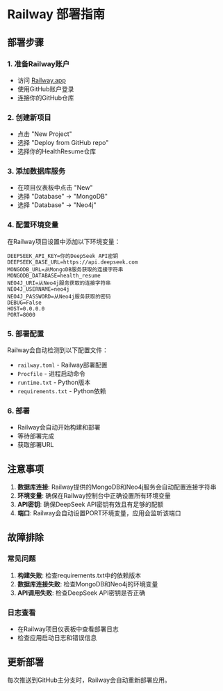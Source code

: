# Railway 部署指南

## 部署步骤

### 1. 准备Railway账户
- 访问 [Railway.app](https://railway.app)
- 使用GitHub账户登录
- 连接你的GitHub仓库

### 2. 创建新项目
- 点击 "New Project"
- 选择 "Deploy from GitHub repo"
- 选择你的HealthResume仓库

### 3. 添加数据库服务
- 在项目仪表板中点击 "New"
- 选择 "Database" -> "MongoDB"
- 选择 "Database" -> "Neo4j"

### 4. 配置环境变量
在Railway项目设置中添加以下环境变量：

```
DEEPSEEK_API_KEY=你的DeepSeek API密钥
DEEPSEEK_BASE_URL=https://api.deepseek.com
MONGODB_URL=从MongoDB服务获取的连接字符串
MONGODB_DATABASE=health_resume
NEO4J_URI=从Neo4j服务获取的连接字符串
NEO4J_USERNAME=neo4j
NEO4J_PASSWORD=从Neo4j服务获取的密码
DEBUG=False
HOST=0.0.0.0
PORT=8000
```

### 5. 部署配置
Railway会自动检测到以下配置文件：
- `railway.toml` - Railway部署配置
- `Procfile` - 进程启动命令
- `runtime.txt` - Python版本
- `requirements.txt` - Python依赖

### 6. 部署
- Railway会自动开始构建和部署
- 等待部署完成
- 获取部署URL

## 注意事项

1. **数据库连接**: Railway提供的MongoDB和Neo4j服务会自动配置连接字符串
2. **环境变量**: 确保在Railway控制台中正确设置所有环境变量
3. **API密钥**: 确保DeepSeek API密钥有效且有足够的配额
4. **端口**: Railway会自动设置PORT环境变量，应用会监听该端口

## 故障排除

### 常见问题
1. **构建失败**: 检查requirements.txt中的依赖版本
2. **数据库连接失败**: 检查MongoDB和Neo4j的环境变量
3. **API调用失败**: 检查DeepSeek API密钥是否正确

### 日志查看
- 在Railway项目仪表板中查看部署日志
- 检查应用启动日志和错误信息

## 更新部署
每次推送到GitHub主分支时，Railway会自动重新部署应用。
